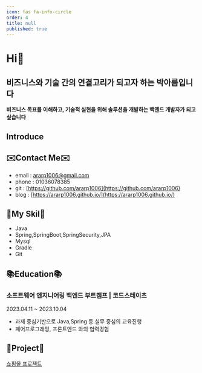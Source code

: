 ```yaml
---
icon: fas fa-info-circle
order: 4
title: null
published: true
---
```


# Hi👋 
## **비즈니스와 기술 간의 연결고리가 되고자 하는 박아름입니다**
**비즈니스 목표를 이해하고, 기술적 실현을 위해 솔루션을 개발하는 백엔드 개발자가 되고 싶습니다**

## Introduce

## ✉️**Contact Me**✉️
-  email : [ararp1006@gmail.com](mailto:ararp@gmail.com)
- phone  : 01036078385
- git : [https://github.com/ararp1006](https://github.com/ararp1006)
- blog : [https://ararp1006.github.io/](https://ararp1006.github.io/)


## 💜**My Skil**💜
- Java
- Spring,SpringBoot,SpringSecurity,JPA
- Mysql
- Gradle
- Git


## 📚**Education**📚
###  **소프트웨어 엔지니어링 백엔드 부트캠프 | 코드스테이츠** 
2023.04.11 ~ 2023.10.04 
- 과제 중심기반으로 Java,Spring 등 실무 중심의 교육진행
- 페어프로그래밍, 프론트엔드 와의 협력경험


##  💙**Project**💙

[쇼핑몰 프로젝트](https://ararp1006.github.io/posts/%EB%A9%94%EC%9D%B8%ED%94%84%EB%A1%9C%EC%A0%9D%ED%8A%B8/)
